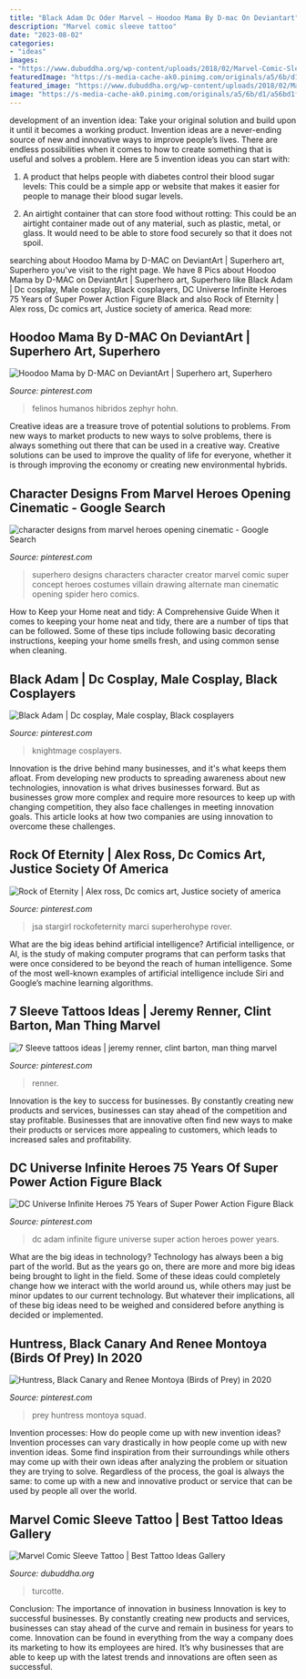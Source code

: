 ```yaml
---
title: "Black Adam Dc Oder Marvel ~ Hoodoo Mama By D-mac On Deviantart"
description: "Marvel comic sleeve tattoo"
date: "2023-08-02"
categories:
- "ideas"
images:
- "https://www.dubuddha.org/wp-content/uploads/2018/02/Marvel-Comic-Sleeve-Tattoo-by-Derek-Turcotte-728x728.jpg"
featuredImage: "https://s-media-cache-ak0.pinimg.com/originals/a5/6b/d1/a56bd1fd39bf63efb6a19422d699d2f3.jpg"
featured_image: "https://www.dubuddha.org/wp-content/uploads/2018/02/Marvel-Comic-Sleeve-Tattoo-by-Derek-Turcotte-728x728.jpg"
image: "https://s-media-cache-ak0.pinimg.com/originals/a5/6b/d1/a56bd1fd39bf63efb6a19422d699d2f3.jpg"
---
```



development of an invention idea: Take your original solution and build upon it until it becomes a working product.
Invention ideas are a never-ending source of new and innovative ways to improve people’s lives. There are endless possibilities when it comes to how to create something that is useful and solves a problem. Here are 5 invention ideas you can start with:
1) A product that helps people with diabetes control their blood sugar levels: This could be a simple app or website that makes it easier for people to manage their blood sugar levels.

2) An airtight container that can store food without rotting: This could be an airtight container made out of any material, such as plastic, metal, or glass. It would need to be able to store food securely so that it does not spoil.

	

		
searching about Hoodoo Mama by D-MAC on DeviantArt | Superhero art, Superhero you've visit to the right page. We have 8 Pics about Hoodoo Mama by D-MAC on DeviantArt | Superhero art, Superhero like Black Adam | Dc cosplay, Male cosplay, Black cosplayers, DC Universe Infinite Heroes 75 Years of Super Power Action Figure Black and also Rock of Eternity | Alex ross, Dc comics art, Justice society of america. Read more:
		
    
## Hoodoo Mama By D-MAC On DeviantArt | Superhero Art, Superhero

<img loading=lazy src="https://i.pinimg.com/736x/49/92/3d/49923d8f4395deb1557bbbb358d8fe11.jpg" onerror="this.onerror=null;this.src='https://tse2.mm.bing.net/th?id=OIP.U7QdkX5EWbuio3Be2nt7tQHaLc&amp;pid=15.1';" alt="Hoodoo Mama by D-MAC on DeviantArt | Superhero art, Superhero">

_Source: pinterest.com_

>felinos humanos hibridos zephyr hohn. 

	

Creative ideas are a treasure trove of potential solutions to problems. From new ways to market products to new ways to solve problems, there is always something out there that can be used in a creative way. Creative solutions can be used to improve the quality of life for everyone, whether it is through improving the economy or creating new environmental hybrids.

    
## Character Designs From Marvel Heroes Opening Cinematic - Google Search

<img loading=lazy src="https://s-media-cache-ak0.pinimg.com/originals/a5/6b/d1/a56bd1fd39bf63efb6a19422d699d2f3.jpg" onerror="this.onerror=null;this.src='https://tse1.mm.bing.net/th?id=OIP.Y49Spmv-Iu-B5PBLlA33EQHaKd&amp;pid=15.1';" alt="character designs from marvel heroes opening cinematic - Google Search">

_Source: pinterest.com_

>superhero designs characters character creator marvel comic super concept heroes costumes villain drawing alternate man cinematic opening spider hero comics. 

	

How to Keep your Home neat and tidy: A Comprehensive Guide
When it comes to keeping your home neat and tidy, there are a number of tips that can be followed. Some of these tips include following basic decorating instructions, keeping your home smells fresh, and using common sense when cleaning.

    
## Black Adam | Dc Cosplay, Male Cosplay, Black Cosplayers

<img loading=lazy src="https://i.pinimg.com/originals/49/6b/50/496b50f703c20a998898ec09d8eba88a.jpg" onerror="this.onerror=null;this.src='https://tse1.mm.bing.net/th?id=OIP.Fht-r1twb9U6hLX9GuUquQHaMM&amp;pid=15.1';" alt="Black Adam | Dc cosplay, Male cosplay, Black cosplayers">

_Source: pinterest.com_

>knightmage cosplayers. 

	

Innovation is the drive behind many businesses, and it's what keeps them afloat. From developing new products to spreading awareness about new technologies, innovation is what drives businesses forward. But as businesses grow more complex and require more resources to keep up with changing competition, they also face challenges in meeting innovation goals. This article looks at how two companies are using innovation to overcome these challenges.

    
## Rock Of Eternity | Alex Ross, Dc Comics Art, Justice Society Of America

<img loading=lazy src="https://i.pinimg.com/originals/ae/bd/d7/aebdd756dfdc0a1c6ec0be0c16eace42.jpg" onerror="this.onerror=null;this.src='https://tse1.mm.bing.net/th?id=OIP.cOZ4RjsI4fqjxnHu_jXRgQHaJ5&amp;pid=15.1';" alt="Rock of Eternity | Alex ross, Dc comics art, Justice society of america">

_Source: pinterest.com_

>jsa stargirl rockofeternity marci superherohype rover. 

	

What are the big ideas behind artificial intelligence?
Artificial intelligence, or AI, is the study of making computer programs that can perform tasks that were once considered to be beyond the reach of human intelligence. Some of the most well-known examples of artificial intelligence include Siri and Google’s machine learning algorithms.

    
## 7 Sleeve Tattoos Ideas | Jeremy Renner, Clint Barton, Man Thing Marvel

<img loading=lazy src="https://i.pinimg.com/236x/90/f0/ee/90f0ee8d02ab8e96b79e809f925053d9.jpg" onerror="this.onerror=null;this.src='https://tse4.mm.bing.net/th?id=OIP.vuavkLJarA-JbTvhmTvMQAAAAA&amp;pid=15.1';" alt="7 Sleeve tattoos ideas | jeremy renner, clint barton, man thing marvel">

_Source: pinterest.com_

>renner. 

	

Innovation is the key to success for businesses. By constantly creating new products and services, businesses can stay ahead of the competition and stay profitable. Businesses that are innovative often find new ways to make their products or services more appealing to customers, which leads to increased sales and profitability.

    
## DC Universe Infinite Heroes 75 Years Of Super Power Action Figure Black

<img loading=lazy src="https://i.pinimg.com/736x/56/56/42/5656428af4feeac14dc0780f599bf36e--black-adam-bold-colors.jpg" onerror="this.onerror=null;this.src='https://tse4.mm.bing.net/th?id=OIP.h2YPbmTnTE_uN6YoVxQdtQHaHa&amp;pid=15.1';" alt="DC Universe Infinite Heroes 75 Years of Super Power Action Figure Black">

_Source: pinterest.com_

>dc adam infinite figure universe super action heroes power years. 

	

What are the big ideas in technology?
Technology has always been a big part of the world. But as the years go on, there are more and more big ideas being brought to light in the field. Some of these ideas could completely change how we interact with the world around us, while others may just be minor updates to our current technology. But whatever their implications, all of these big ideas need to be weighed and considered before anything is decided or implemented.

    
## Huntress, Black Canary And Renee Montoya (Birds Of Prey) In 2020

<img loading=lazy src="https://i.pinimg.com/736x/ad/eb/ce/adebcec3891b6169fb1a549e642b75fa.jpg" onerror="this.onerror=null;this.src='https://tse1.mm.bing.net/th?id=OIP.8uYd96fVeEgIjr5OucvZywHaDD&amp;pid=15.1';" alt="Huntress, Black Canary and Renee Montoya (Birds of Prey) in 2020">

_Source: pinterest.com_

>prey huntress montoya squad. 

	

Invention processes: How do people come up with new invention ideas?
Invention processes can vary drastically in how people come up with new invention ideas. Some find inspiration from their surroundings while others may come up with their own ideas after analyzing the problem or situation they are trying to solve. Regardless of the process, the goal is always the same: to come up with a new and innovative product or service that can be used by people all over the world.

    
## Marvel Comic Sleeve Tattoo | Best Tattoo Ideas Gallery

<img loading=lazy src="https://www.dubuddha.org/wp-content/uploads/2018/02/Marvel-Comic-Sleeve-Tattoo-by-Derek-Turcotte-728x728.jpg" onerror="this.onerror=null;this.src='https://tse4.mm.bing.net/th?id=OIP.9HfPLqZFUzJJpmL_nT3PRgHaHa&amp;pid=15.1';" alt="Marvel Comic Sleeve Tattoo | Best Tattoo Ideas Gallery">

_Source: dubuddha.org_

>turcotte. 

	

Conclusion: The importance of innovation in business
Innovation is key to successful businesses. By constantly creating new products and services, businesses can stay ahead of the curve and remain in business for years to come. Innovation can be found in everything from the way a company does its marketing to how its employees are hired. It’s why businesses that are able to keep up with the latest trends and innovations are often seen as successful.

